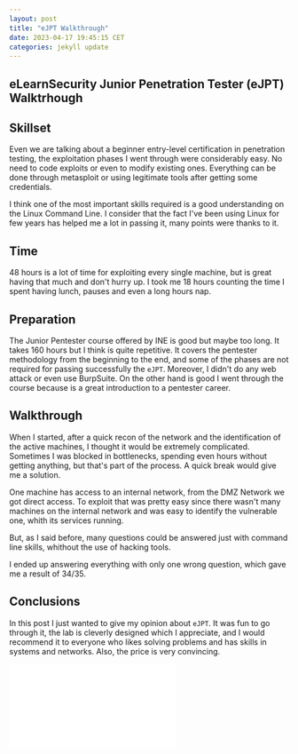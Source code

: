 ```yaml
---
layout: post
title: "eJPT Walkthrough"
date: 2023-04-17 19:45:15 CET
categories: jekyll update
---
```



## eLearnSecurity Junior Penetration Tester (eJPT) Walktrhough

## Skillset

Even we are talking about a beginner entry-level certification in penetration
testing, the exploitation phases I went through were considerably easy. No need
to code exploits or even to modify existing ones. Everything can be done through
metasploit or using legitimate tools after getting some credentials.

I think one of the most important skills required is a good understanding on the
Linux Command Line. I consider that the fact I've been using Linux for few years
has helped me a lot in passing it, many points were thanks to it.

## Time

48 hours is a lot of time for exploiting every single machine, but is great
having that much and don't hurry up. I took me 18 hours counting the time I
spent having lunch, pauses and even a long hours nap.

## Preparation

The Junior Pentester course offered by INE is good but maybe too long. It takes
160 hours but I think is quite repetitive. It covers the pentester methodology
from the beginning to the end, and some of the phases are not required for
passing successfully the `eJPT`. Moreover, I didn't do any web attack or even
use BurpSuite. On the other hand is good I went through the course because is a
great introduction to a pentester career.

## Walkthrough

When I started, after a quick recon of the network and the identification of the
active machines, I thought it would be extremely complicated. Sometimes I was
blocked in bottlenecks, spending even hours without getting anything, but that's
part of the process. A quick break would give me a solution.

One machine has access to an internal network, from the DMZ Network we got
direct access. To exploit that was pretty easy since there wasn't many machines
on the internal network and was easy to identify the vulnerable one, whith its
services running.

But, as I said before, many questions could be answered just with command line
skills, whithout the use of hacking tools.

I ended up answering everything with only one wrong question, which gave me a
result of 34/35.

## Conclusions

In this post I just wanted to give my opinion about `eJPT`. It was fun to go
through it, the lab is cleverly designed which I appreciate, and I would
recommend it to everyone who likes solving problems and has skills in systems
and networks. Also, the price is very convincing.

![eJPT](/img/eJPT.pdf)
